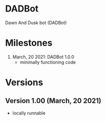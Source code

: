# DADBot

Dawn And Dusk bot (DADBot)

# Milestones
1. March, 20 2021: DADBot 1.0.0
   - minimally functioning code

# Versions
## Version 1.00 (March, 20 2021)
- locally runnable
